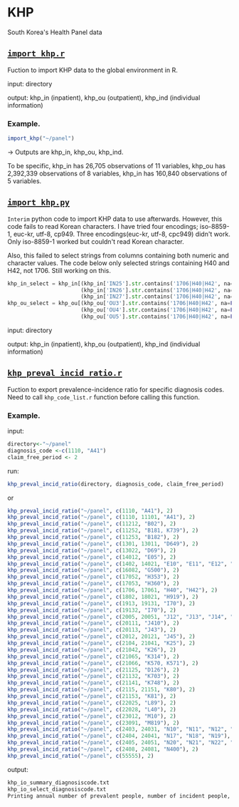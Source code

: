 # KHP
South Korea's Health Panel data

## [`import_khp.r`](https://github.com/hedgepodge/korea_khp/blob/master/import_khp.r)
Fuction to import KHP data to the global environment in R.

input: directory

output: khp_in (inpatient), khp_ou (outpatient), khp_ind (individual information)

### Example. 
``` r
import_khp("~/panel")
```

-> Outputs are khp_in, khp_ou, khp_ind.

To be specific,
khp_in has 26,705 observations of 11 variables, 
khp_ou has 2,392,339 observations of 8 variables, 
khp_in has 160,840 observations of 5 variables.


## [`import_khp.py`](https://github.com/hedgepodge/korea_khp/blob/master/import_khp.py)
`Interim` python code to import KHP data to use afterwards.
However, this code fails to read Korean characters.
I have tried four encodings; iso-8859-1, euc-kr, utf-8, cp949. Three encodings(euc-kr, utf-8, cpc949) didn't work. Only iso-8859-1 worked but couldn't read Korean character.

Also, this failed to select strings from columns containing both numeric and character values. The code below only selected strings containing H40 and H42, not 1706. Still working on this.

```python
khp_in_select = khp_in[(khp_in['IN25'].str.contains('1706|H40|H42', na=False)) |
                       (khp_in['IN26'].str.contains('1706|H40|H42', na=False)) |
                       (khp_in['IN27'].str.contains('1706|H40|H42', na=False))]
khp_ou_select = khp_ou[(khp_ou['OU3'].str.contains('1706|H40|H42', na=False)) |
                       (khp_ou['OU4'].str.contains('1706|H40|H42', na=False)) |
                       (khp_ou['OU5'].str.contains('1706|H40|H42', na=False))]
```

input: directory

output: khp_in (inpatient), khp_ou (outpatient), khp_ind (individual information)




## [`khp_preval_incid_ratio.r`](https://github.com/hedgepodge/korea_khp/blob/master/khp_preval_incid_ratio.r)
Fuction to export prevalence-incidence ratio for specific diagnosis codes.
Need to call `khp_code_list.r` function before calling this function. 

### Example. 
input:
```r
directory<-"~/panel"
diagnosis_code <-c(1110, "A41")
claim_free_period <- 2
```

run:
```r
khp_preval_incid_ratio(directory, diagnosis_code, claim_free_period)
```
or
```r
khp_preval_incid_ratio("~/panel", c(1110, "A41"), 2)
khp_preval_incid_ratio("~/panel", c(1110, 11101, "A41"), 2)
khp_preval_incid_ratio("~/panel", c(11212, "B02"), 2)
khp_preval_incid_ratio("~/panel", c(11252, "B181, K739"), 2)
khp_preval_incid_ratio("~/panel", c(11253, "B182"), 2)
khp_preval_incid_ratio("~/panel", c(1301, 13011, "D649"), 2)
khp_preval_incid_ratio("~/panel", c(13022, "D69"), 2)
khp_preval_incid_ratio("~/panel", c(14012, "E05"), 2)
khp_preval_incid_ratio("~/panel", c(1402, 14021, "E10", "E11", "E12", "E13", "E14"), 2)
khp_preval_incid_ratio("~/panel", c(16082, "G500"), 2)
khp_preval_incid_ratio("~/panel", c(17052, "H353"), 2)
khp_preval_incid_ratio("~/panel", c(17053, "H360"), 2)
khp_preval_incid_ratio("~/panel", c(1706, 17061, "H40", "H42"), 2)
khp_preval_incid_ratio("~/panel", c(1802, 18021, "H919"), 2)
khp_preval_incid_ratio("~/panel", c(1913, 19131, "I70"), 2)
khp_preval_incid_ratio("~/panel", c(19132, "I70"), 2)
khp_preval_incid_ratio("~/panel", c(2005, 20051, "J12", "J13", "J14", "J15", "J16", "J17", "J18"), 2)
khp_preval_incid_ratio("~/panel", c(20111, "J410"), 2)
khp_preval_incid_ratio("~/panel", c(20113, "J43"), 2)
khp_preval_incid_ratio("~/panel", c(2012, 20121, "J45"), 2)
khp_preval_incid_ratio("~/panel", c(2104, 21041, "K25"), 2)
khp_preval_incid_ratio("~/panel", c(21042, "K26"), 2)
khp_preval_incid_ratio("~/panel", c(21065, "K314"), 2)
khp_preval_incid_ratio("~/panel", c(21066, "K570, K571"), 2)
khp_preval_incid_ratio("~/panel", c(21125, "D126"), 2)
khp_preval_incid_ratio("~/panel", c(21132, "K703"), 2)
khp_preval_incid_ratio("~/panel", c(21141, "K748"), 2)
khp_preval_incid_ratio("~/panel", c(2115, 21151, "K80"), 2)
khp_preval_incid_ratio("~/panel", c(21153, "K81"), 2)
khp_preval_incid_ratio("~/panel", c(22025, "L89"), 2)
khp_preval_incid_ratio("~/panel", c(22028, "L40"), 2)
khp_preval_incid_ratio("~/panel", c(23012, "M10"), 2)
khp_preval_incid_ratio("~/panel", c(23091, "M819"), 2)
khp_preval_incid_ratio("~/panel", c(2403, 24031, "N10", "N11", "N12", "N13", "N14", "N15", "N16"), 2)
khp_preval_incid_ratio("~/panel", c(2404, 24041, "N17", "N18", "N19"), 2)
khp_preval_incid_ratio("~/panel", c(2405, 24051, "N20", "N21", "N22", "N23"), 2)
khp_preval_incid_ratio("~/panel", c(2408, 24081, "N400"), 2)
khp_preval_incid_ratio("~/panel", c(55555), 2)
```

output: 
```r
khp_io_summary_diagnosiscode.txt
khp_io_select_diagnosiscode.txt
Printing annual number of prevalent people, number of incident people, sum of prevalent people's weights, and sum of incident people' weights.
```

